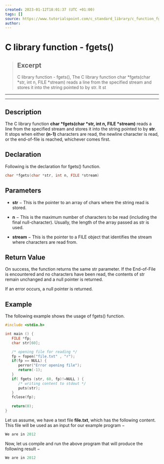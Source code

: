 ```yaml
---
created: 2023-01-12T18:01:37 (UTC +01:00)
tags: []
source: https://www.tutorialspoint.com/c_standard_library/c_function_fgets.htm
author: 
---
```


# C library function - fgets()

> ## Excerpt
> C library function - fgets(),  The C library function char *fgets(char *str, int n, FILE *stream) reads a line from the specified stream and stores it into the string pointed to by str. It st

---
---

  

## Description

The C library function **char \*fgets(char \*str, int n, FILE \*stream)** reads a line from the specified stream and stores it into the string pointed to by **str**. It stops when either **(n-1)** characters are read, the newline character is read, or the end-of-file is reached, whichever comes first.

## Declaration

Following is the declaration for fgets() function.

```c
char *fgets(char *str, int n, FILE *stream)
```

## Parameters

-   **str** − This is the pointer to an array of chars where the string read is stored.
    
-   **n** − This is the maximum number of characters to be read (including the final null-character). Usually, the length of the array passed as str is used.
    
-   **stream** − This is the pointer to a FILE object that identifies the stream where characters are read from.
    

## Return Value

On success, the function returns the same str parameter. If the End-of-File is encountered and no characters have been read, the contents of str remain unchanged and a null pointer is returned.

If an error occurs, a null pointer is returned.

## Example

The following example shows the usage of fgets() function.

```c
#include <stdio.h>

int main () {
   FILE *fp;
   char str[60];

   /* opening file for reading */
   fp = fopen("file.txt" , "r");
   if(fp == NULL) {
      perror("Error opening file");
      return(-1);
   }
   if( fgets (str, 60, fp)!=NULL ) {
      /* writing content to stdout */
      puts(str);
   }
   fclose(fp);
   
   return(0);
}
```

Let us assume, we have a text file **file.txt**, which has the following content. This file will be used as an input for our example program −

```c
We are in 2012
```

Now, let us compile and run the above program that will produce the following result −

```c
We are in 2012

```


